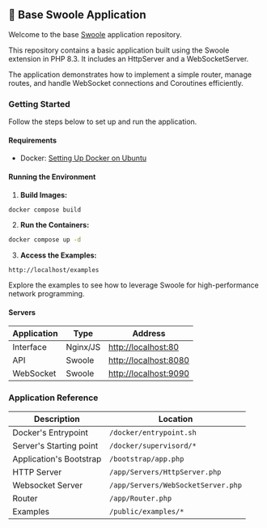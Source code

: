 ## :rocket: Base Swoole Application

Welcome to the base [Swoole](https://github.com/swoole/swoole-src) application repository. 

This repository contains a basic application built using the Swoole extension in PHP 8.3. It includes an HttpServer and a WebSocketServer. 

The application demonstrates how to implement a simple router, manage routes, and handle WebSocket connections and Coroutines efficiently.

### Getting Started

Follow the steps below to set up and run the application.

#### Requirements

- Docker: [Setting Up Docker on Ubuntu](https://github.com/danieltrolezi/laravel-app/wiki/01.-Setting-Up-Docker-on-Ubuntu)

#### Running the Environment

1. **Build Images:**
```sh
docker compose build
```

2. **Run the Containers:**
```sh
docker compose up -d
```

3. **Access the Examples:**
```
http://localhost/examples
```

Explore the examples to see how to leverage Swoole for high-performance network programming. 

#### Servers

| Application | Type     | Address                                        |
|-------------|----------|------------------------------------------------|
| Interface   | Nginx/JS | [http://localhost:80](http://localhost:80)     |
| API         | Swoole   | [http://localhost:8080](http://localhost:8080) |
| WebSocket   | Swoole   | [http://localhost:9090](http://localhost:9090) |

### Application Reference

| Description                    | Location                           |
|--------------------------------|------------------------------------|
| Docker's Entrypoint            | `/docker/entrypoint.sh`            |
| Server's Starting point        | `/docker/supervisord/*`            |
| Application's Bootstrap        | `/bootstrap/app.php`               |
| HTTP Server                    | `/app/Servers/HttpServer.php`      |
| Websocket Server               | `/app/Servers/WebSocketServer.php` |
| Router                         | `/app/Router.php`                  |
| Examples                       | `/public/examples/*`               |
